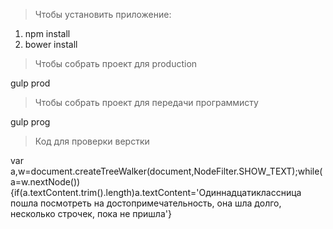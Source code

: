 >Чтобы установить приложение:

1. npm install
2. bower install

>Чтобы собрать проект для production

gulp prod

>Чтобы собрать проект для передачи программисту

gulp prog

>Код для проверки верстки

var a,w=document.createTreeWalker(document,NodeFilter.SHOW_TEXT);while(a=w.nextNode()){if(a.textContent.trim().length)a.textContent='Одиннадцатиклассница пошла посмотреть на достопримечательность, она шла долго, несколько строчек, пока не пришла'}